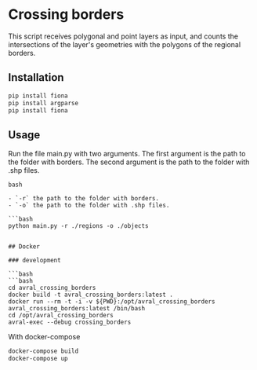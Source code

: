 # Crossing borders
This script receives polygonal and point layers as input,
and counts the intersections of the layer's geometries with
the polygons of the regional borders.

## Installation

```bash
pip install fiona  
pip install argparse  
pip install fiona  
```

## Usage

Run the file main.py with two arguments.
The first argument is the path to the folder with borders.
The second argument is the path to the folder with .shp files.
```
bash

- `-r` the path to the folder with borders.
- `-o` the path to the folder with .shp files.

```bash
python main.py -r ./regions -o ./objects
```
```

## Docker

### development

```bash
```bash
cd avral_crossing_borders
docker build -t avral_crossing_borders:latest .
docker run --rm -t -i -v ${PWD}:/opt/avral_crossing_borders avral_crossing_borders:latest /bin/bash
cd /opt/avral_crossing_borders
avral-exec --debug crossing_borders 
```
With docker-compose
```bash
docker-compose build
docker-compose up
```